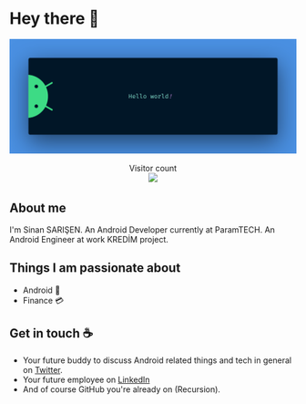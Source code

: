 # Hey there :wave:

<img src="https://raw.githubusercontent.com/sinan-sarisen/sinan-sarisen/master/resources/banner.png" alt="Hello world">

<p align="center"> 
  Visitor count<br>
  <img src="https://profile-counter.glitch.me/sinansarisen/count.svg" />
</p>

## About me

I'm Sinan SARIŞEN. An Android Developer currently at ParamTECH. An Android Engineer at work KREDİM project.


## Things I am passionate about

- Android :robot:
- Finance :credit_card:

## Get in touch :coffee:

- Your future buddy to discuss Android related things and tech in general on [Twitter](https://twitter.com/sinansarisen).
- Your future employee on [LinkedIn](https://www.linkedin.com/in/sinansarisen/)
- And of course GitHub you're already on (Recursion).


<!--
Here are some ideas to get you started:

- 🔭 I’m currently working on Param, Kredim
- 🌱 I’m currently learning Jetpack Compose 
- 💬 Ask me about Fintechs, Healtcare Systems
- 📫 How to reach me: sinanomik@gmail.com
-->
